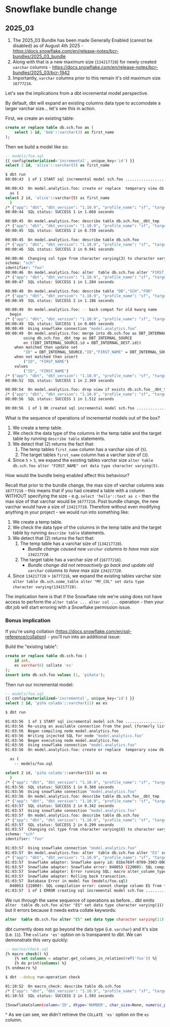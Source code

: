 ---
---

# Snowflake bundle change

## 2025_03

1. The 2025_03 Bundle has been made Generally Enabled (cannot be disabled) as of August 4th 2025 - https://docs.snowflake.com/en/release-notes/bcr-bundles/2025_03_bundle
2. Along with that is a new maximum size (`134217728`) for newly created `varchar` columns - https://docs.snowflake.com/en/release-notes/bcr-bundles/2025_03/bcr-1942
3. Importantly, `varchar` columns prior to this remain it's old maximum size `16777216`.

Let's see the implications from a dbt incremental model perspective.

By default, dbt will expand an existing columns data type to accomodate a larger varchar size... let's see this in action.

First, we create an existing table:

```sql
create or replace table db.sch.foo as (
    select 1 id, 'bob'::varchar(3) as first_name
);
```

Then we build a model like so:

```sql
-- models/foo.sql
{{ config(materialized='incremental', unique_key='id') }}
select 2 id, 'alice'::varchar(5) as first_name
```

```sh
$ dbt run
00:00:43  1 of 1 START sql incremental model sch.foo ..................................... [RUN]

00:00:43  On model.analytics.foo: create or replace  temporary view db.sch.foo__dbt_tmp
  as (
select 2 id, 'alice'::varchar(5) as first_name
  )
/* {"app": "dbt", "dbt_version": "1.10.9", "profile_name": "sf", "target_name": "ci", "node_id": "model.analytics.foo"} */;
00:00:44  SQL status: SUCCESS 1 in 1.668 seconds

00:00:45  On model.analytics.foo: describe table db.sch.foo__dbt_tmp
/* {"app": "dbt", "dbt_version": "1.10.9", "profile_name": "sf", "target_name": "ci", "node_id": "model.analytics.foo"} */
00:00:45  SQL status: SUCCESS 2 in 0.739 seconds

00:00:45  On model.analytics.foo: describe table db.sch.foo
/* {"app": "dbt", "dbt_version": "1.10.9", "profile_name": "sf", "target_name": "ci", "node_id": "model.analytics.foo"} */
00:00:46  SQL status: SUCCESS 2 in 0.941 seconds

00:00:46  Changing col type from character varying(3) to character varying(5) in table database: "db"
schema: "sch"
identifier: "foo"
00:00:46  On model.analytics.foo: alter  table db.sch.foo alter "FIRST_NAME" set data type character varying(5)
/* {"app": "dbt", "dbt_version": "1.10.9", "profile_name": "sf", "target_name": "ci", "node_id": "model.analytics.foo"} */;
00:00:47  SQL status: SUCCESS 1 in 1.284 seconds

00:00:48  On model.analytics.foo: describe table "DB"."SCH"."FOO"
/* {"app": "dbt", "dbt_version": "1.10.9", "profile_name": "sf", "target_name": "ci", "node_id": "model.analytics.foo"} */
00:00:49  SQL status: SUCCESS 2 in 1.186 seconds

00:00:49  On model.analytics.foo: -- back compat for old kwarg name
  begin
/* {"app": "dbt", "dbt_version": "1.10.9", "profile_name": "sf", "target_name": "ci", "node_id": "model.analytics.foo"} */;
00:00:49  SQL status: SUCCESS 1 in 0.665 seconds
00:00:49  Using snowflake connection "model.analytics.foo"
00:00:49  On model.analytics.foo: merge into db.sch.foo as DBT_INTERNAL_DEST
        using db.sch.foo__dbt_tmp as DBT_INTERNAL_SOURCE
        on ((DBT_INTERNAL_SOURCE.id = DBT_INTERNAL_DEST.id))
    when matched then update set
        "ID" = DBT_INTERNAL_SOURCE."ID","FIRST_NAME" = DBT_INTERNAL_SOURCE."FIRST_NAME"
    when not matched then insert
        ("ID", "FIRST_NAME")
    values
        ("ID", "FIRST_NAME")
/* {"app": "dbt", "dbt_version": "1.10.9", "profile_name": "sf", "target_name": "ci", "node_id": "model.analytics.foo"} */;
00:00:52  SQL status: SUCCESS 1 in 2.369 seconds

00:00:54  On model.analytics.foo: drop view if exists db.sch.foo__dbt_tmp cascade
/* {"app": "dbt", "dbt_version": "1.10.9", "profile_name": "sf", "target_name": "ci", "node_id": "model.analytics.foo"} */
00:00:56  SQL status: SUCCESS 1 in 1.512 seconds

00:00:56  1 of 1 OK created sql incremental model sch.foo ................................ [SUCCESS 1 in 13.20s]
```

What is the sequence of operations of incremental models out of the box?

1. We create a temp table.
2. We check the data type of the columns in the temp table and the target table by running `describe table` statements.
3. We detect that (2) returns the fact that:
   1. The temp tables `first_name` column has a varchar size of (`5`).
   2. The target tables `first_name` column has a varchar size of (`3`).
4. Since `5` > `3`, we expand the existing tables varchar size `alter table db.sch.foo alter "FIRST_NAME" set data type character varying(5)`.

How would the bundle being enabled affect this behaviour?

Recall that prior to the bundle change, the max size of varchar columns was `16777216` - this means that if you had created a table with a column WITHOUT specifying the size - e.g. `select 'hello'::text as c` - then the max size of that varchar would be `16777216`. Post bundle change, the new varchar would have a size of `134217728`. Therefore without even modifying anything in your project - we would run into something like:

1. We create a temp table.
2. We check the data type of the columns in the temp table and the target table by running `describe table` statements.
3. We detect that (2) returns the fact that:
   1. The temp table has a varchar size of (`134217728`).
      - _Bundle change caused new `varchar` columns to have max size `134217728`_.
   2. The target table has a varchar size of (`16777216`).
      - _Bundle change did not retroactively go back and update old `varchar` columns to have max size `134217728`_.
4. Since `134217728` > `16777216`, we expand the existing tables varchar size `alter table db.sch.some_table alter "MY_COL" set data type character varying(134217728)`.

The implication here is that if the Snowflake role we're using does not have access to perform the `alter table ... alter col ...` operation - then your dbt job will start erroring with a Snowflake permission issue.

### Bonus implication

If you're using collation (https://docs.snowflake.com/en/sql-reference/collation) - you'll run into an additional issue:

Build the "existing table":

```sql
create or replace table db.sch.foo (
    id int,
    es varchar(6) collate 'es'
);
insert into db.sch.foo values (1, 'piñata');
```

Then run our incremental model:

```sql
-- models/foo.sql
{{ config(materialized='incremental', unique_key='id') }}
select 2 id, 'piña colada'::varchar(11) as es
```

```sh
$ dbt run

01:03:56  1 of 1 START sql incremental model sch.foo ..................................... [RUN]
01:03:56  Re-using an available connection from the pool (formerly list_db_sch, now model.analytics.foo)
01:03:56  Began compiling node model.analytics.foo
01:03:56  Writing injected SQL for node "model.analytics.foo"
01:03:56  Began executing node model.analytics.foo
01:03:56  Using snowflake connection "model.analytics.foo"
01:03:56  On model.analytics.foo: create or replace  temporary view db.sch.foo__dbt_tmp

  as (
    -- models/foo.sql

select 2 id, 'piña colada'::varchar(11) as es
  )
/* {"app": "dbt", "dbt_version": "1.10.9", "profile_name": "sf", "target_name": "ci", "node_id": "model.analytics.foo"} */;
01:03:56  SQL status: SUCCESS 1 in 0.360 seconds
01:03:56  Using snowflake connection "model.analytics.foo"
01:03:56  On model.analytics.foo: describe table db.sch.foo__dbt_tmp
/* {"app": "dbt", "dbt_version": "1.10.9", "profile_name": "sf", "target_name": "ci", "node_id": "model.analytics.foo"} */
01:03:57  SQL status: SUCCESS 2 in 0.342 seconds
01:03:57  Using snowflake connection "model.analytics.foo"
01:03:57  On model.analytics.foo: describe table db.sch.foo
/* {"app": "dbt", "dbt_version": "1.10.9", "profile_name": "sf", "target_name": "ci", "node_id": "model.analytics.foo"} */
01:03:57  SQL status: SUCCESS 2 in 0.299 seconds
01:03:57  Changing col type from character varying(6) to character varying(11) in table database: "db"
schema: "sch"
identifier: "foo"

01:03:57  Using snowflake connection "model.analytics.foo"
01:03:57  On model.analytics.foo: alter  table db.sch.foo alter "ES" set data type character varying(11)
/* {"app": "dbt", "dbt_version": "1.10.9", "profile_name": "sf", "target_name": "ci", "node_id": "model.analytics.foo"} */;
01:03:57  Snowflake adapter: Snowflake query id: 01be769f-0709-3903-000d-378351d13c9e
01:03:57  Snowflake adapter: Snowflake error: 040053 (22000): SQL compilation error: cannot change column ES from type "VARCHAR(6) COLLATE 'es'" to "VARCHAR(11)" because they have incompatible collations.
01:03:57  Snowflake adapter: Error running SQL: macro alter_column_type
01:03:57  Snowflake adapter: Rolling back transaction.
01:03:57  Database Error in model foo (models/foo.sql)
  040053 (22000): SQL compilation error: cannot change column ES from type "VARCHAR(6) COLLATE 'es'" to "VARCHAR(11)" because they have incompatible collations.
01:03:57  1 of 1 ERROR creating sql incremental model sch.foo ............................ [ERROR in 1.37s]
```

We run through the same sequence of operations as before... dbt emits `alter  table db.sch.foo alter "ES" set data type character varying(11)` but it errors because it needs extra collate keywords:

```sql
alter  table db.sch.foo alter "ES" set data type character varying(11) collate 'es';
```

dbt currently does not go beyond the data type (i.e. `varchar`) and it's size (i.e. `11`). The `collate 'es'` option on is transparent to dbt. We can demonstrate this very quickly:

```sql
-- macros/check.sql
{% macro check() %}
    {% set columns = adapter.get_columns_in_relation(ref('foo')) %}
    {% do print(columns) %}
{% endmacro %}
```

```sh
$ dbt --debug run-operation check

01:10:52  On macro_check: describe table db.sch.foo
/* {"app": "dbt", "dbt_version": "1.10.9", "profile_name": "sf", "target_name": "ci", "connection_name": "macro_check"} */
01:10:53  SQL status: SUCCESS 2 in 1.593 seconds

[SnowflakeColumn(column='ID', dtype='NUMBER', char_size=None, numeric_precision=38, numeric_scale=0), SnowflakeColumn(column='ES', dtype='VARCHAR', char_size=11, numeric_precision=None, numeric_scale=None)]
```

^ As we can see, we didn't retrieve the `COLLATE 'es'` option on the `es` column.
